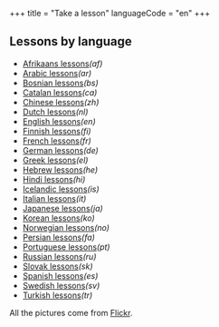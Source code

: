 +++
title = "Take a lesson"
languageCode = "en"
+++

## Lessons by language

  - [Afrikaans lessons](/en/Afrikaans_lessons)*(af)*
  - [Arabic lessons](/en/Arabic_lessons)*(ar)*
  - [Bosnian lessons](/en/Bosnian_lessons)*(bs)*
  - [Catalan lessons](/en/Catalan_lessons)*(ca)*
  - [Chinese lessons](/en/Chinese_lessons)*(zh)*
  - [Dutch lessons](/en/Dutch_lessons)*(nl)*
  - [English lessons](/en/English_lessons)*(en)*
  - [Finnish lessons](/en/Finnish_lessons)*(fi)*
  - [French lessons](/en/French_lessons)*(fr)*
  - [German lessons](/en/German_lessons)*(de)*
  - [Greek lessons](/en/Greek_lessons)*(el)*
  - [Hebrew lessons](/en/Hebrew_lessons)*(he)*
  - [Hindi lessons](/en/Hindi_lessons)*(hi)*
  - [Icelandic lessons](/en/Icelandic_lessons)*(is)*
  - [Italian lessons](/en/Italian_lessons)*(it)*
  - [Japanese lessons](/en/Japanese_lessons)*(ja)*
  - [Korean lessons](/en/Korean_lessons)*(ko)*
  - [Norwegian lessons](/en/Norwegian_lessons)*(no)*
  - [Persian lessons](/en/Persian_lessons)*(fa)*
  - [Portuguese lessons](/en/Portuguese_lessons)*(pt)*
  - [Russian lessons](/en/Russian_lessons)*(ru)*
  - [Slovak lessons](/en/Slovak_lessons)*(sk)*
  - [Spanish lessons](/en/Spanish_lessons)*(es)*
  - [Swedish lessons](/en/Swedish_lessons)*(sv)*
  - [Turkish lessons](/en/Turkish_lessons)*(tr)*

All the pictures come from
[Flickr](http://www.flickr.com/creativecommons/).
